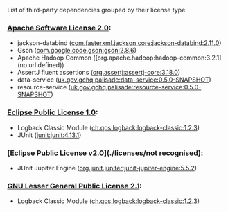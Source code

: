 List of third-party dependencies grouped by their license type

### [Apache Software License 2.0](./licenses/apache_software_license_2.0.txt):
* jackson-databind ([com.fasterxml.jackson.core:jackson-databind:2.11.0](http://github.com/FasterXML/jackson))
* Gson ([com.google.code.gson:gson:2.8.6](https://github.com/google/gson/gson))
* Apache Hadoop Common ([org.apache.hadoop:hadoop-common:3.2.1](no url defined))
* AssertJ fluent assertions ([org.assertj:assertj-core:3.18.0](https://assertj.github.io/doc/assertj-core/))
* data-service ([uk.gov.gchq.palisade:data-service:0.5.0-SNAPSHOT](https://github.com/gchq/Palisade-services/tree/develop/data-service))
* resource-service ([uk.gov.gchq.palisade:resource-service:0.5.0-SNAPSHOT](https://github.com/gchq/Palisade-services/tree/develop/resource-service))

### [Eclipse Public License 1.0](./licenses/eclipse_public_license_1.0.html):
* Logback Classic Module ([ch.qos.logback:logback-classic:1.2.3](http://logback.qos.ch/logback-classic))
* JUnit ([junit:junit:4.13.1](http://junit.org))

### [Eclipse Public License v2.0](./licenses/not recognised):
* JUnit Jupiter Engine ([org.junit.jupiter:junit-jupiter-engine:5.5.2](https://junit.org/junit5/))

### [GNU Lesser General Public License 2.1](./licenses/gnu_lgpl_2.1.html):
* Logback Classic Module ([ch.qos.logback:logback-classic:1.2.3](http://logback.qos.ch/logback-classic))
